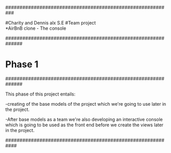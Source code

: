 ###########################################################

#Charity and Dennis alx S.E 
#Team project  
  *AirBnB clone - The console
  
##############################################################

# Phase 1

##############################################################

This phase of this project entails:

  -creating of the base models of the project which we're going to use later in the 
   project.
   
  -After base models as a team we're also developing an interactive console which is 
   going to be used as the front end before we create the views later in the project.
   
  ############################################################
 
  
